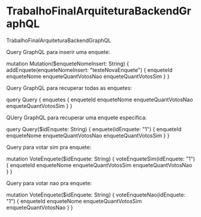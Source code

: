 # TrabalhoFinalArquiteturaBackendGraphQL
TrabalhoFinalArquiteturaBackendGraphQL


Query GraphQL para inserir uma enquete:

mutation Mutation($enqueteNomeInsert: String) {
  addEnquete(enqueteNomeInsert: "testeNovaEnquete") {
    enqueteId
    enqueteNome
    enqueteQuantVotosNao
    enqueteQuantVotosSim
  }
}

Query GraphQL para recuperar todas as enquetes:

query Query {
  enquetes {
    enqueteId
    enqueteNome
    enqueteQuantVotosNao
    enqueteQuantVotosSim
  }
}


QUery GraphQL para recuperar uma enquete específica:

query Query($idEnquete: String) {
  enquete(idEnquete: "1") {
    enqueteId
    enqueteNome
    enqueteQuantVotosNao
    enqueteQuantVotosSim
  }
}

Query para votar sim pra enquete:

mutation VoteEnquete($idEnquete: String) {
  voteEnqueteSim(idEnquete: "1") {
    enqueteId
    enqueteNome
    enqueteQuantVotosSim
    enqueteQuantVotosNao
  }
}

Query para votar nao pra enquete:

mutation VoteEnquete($idEnquete: String) {
  voteEnqueteNao(idEnquete: "1") {
    enqueteId
    enqueteNome
    enqueteQuantVotosSim
    enqueteQuantVotosNao
  }
}

